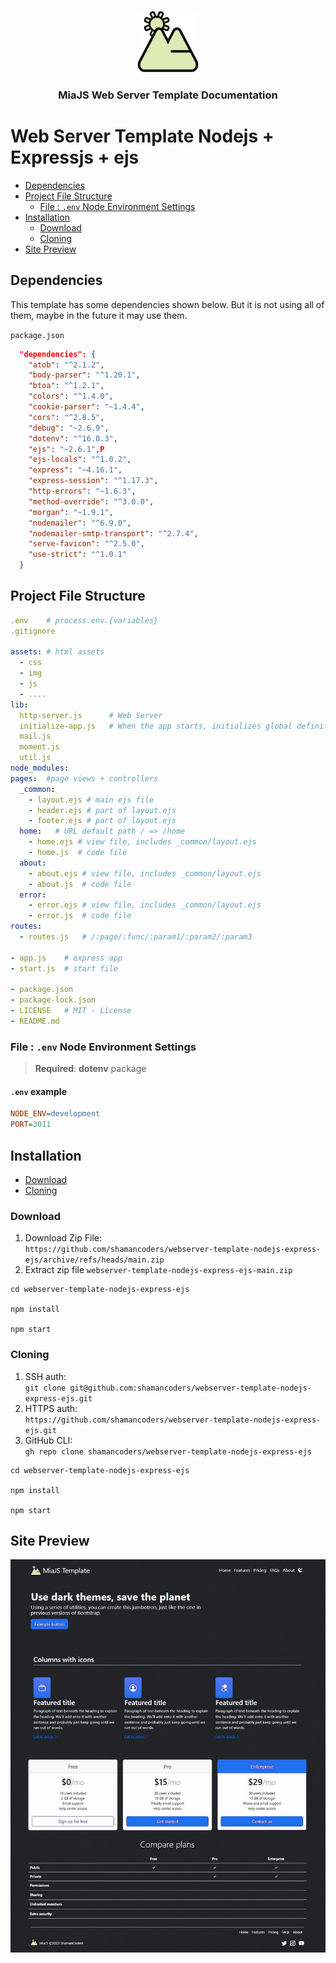 <p align="center">
  <img alt="miajs logo" src="assets/img/logo.png" width="100px" />
  <h3 align="center">MiaJS Web Server Template Documentation</h3>
</p>

# Web Server Template Nodejs + Expressjs + ejs

- [Dependencies](#dependencies)
- [Project File Structure](#project-file-structure)
  - [File : `.env` Node Environment Settings](#file--env-node-environment-settings)
- [Installation](#installation)
  - [Download](#download)
  - [Cloning](#cloning)
- [Site Preview](#site-preview)


## Dependencies

This template has some dependencies shown below. But it is not using all of them, maybe in the future it may use them. 


`package.json`

```json
  "dependencies": {
    "atob": "^2.1.2",
    "body-parser": "^1.20.1",
    "btoa": "^1.2.1",
    "colors": "^1.4.0",
    "cookie-parser": "~1.4.4",
    "cors": "^2.8.5",
    "debug": "~2.6.9",
    "dotenv": "^16.0.3",
    "ejs": "~2.6.1",P
    "ejs-locals": "^1.0.2",
    "express": "~4.16.1",
    "express-session": "^1.17.3",
    "http-errors": "~1.6.3",
    "method-override": "^3.0.0",
    "morgan": "~1.9.1",
    "nodemailer": "^6.9.0",
    "nodemailer-smtp-transport": "^2.7.4",
    "serve-favicon": "^2.5.0",
    "use-strict": "^1.0.1"
  }

```

## Project File Structure

```yaml
.env    # process.env.{variables}
.gitignore

assets: # html assets
  - css
  - img
  - js
  - ....
lib:
  http-server.js      # Web Server
  initialize-app.js   # When the app starts, initializes global definitions
  mail.js
  moment.js
  util.js
node_modules:
pages:  #page views + controllers
  _common:
    - layout.ejs # main ejs file
    - header.ejs # part of layout.ejs
    - footer.ejs # part of layout.ejs
  home:   # URL default path / => /home
    - home.ejs # view file, includes _common/layout.ejs
    - home.js  # code file
  about:
    - about.ejs # view file, includes _common/layout.ejs
    - about.js  # code file
  error:
    - error.ejs # view file, includes _common/layout.ejs
    - error.js  # code file
routes:
  - routes.js   # /:page/:func/:param1/:param2/:param3

- app.js    # express app
- start.js  # start file

- package.json
- package-lock.json
- LICENSE   # MIT - License
- README.md
```

### File : `.env` Node Environment Settings

>**Required**:  **dotenv** package

#### `.env` example

```ini
NODE_ENV=development
PORT=3011
```

## Installation

- [Download](#download)
- [Cloning](#cloning)

### Download

1.  Download Zip File: <br />
  `https://github.com/shamancoders/webserver-template-nodejs-express-ejs/archive/refs/heads/main.zip`
2.  Extract zip file `webserver-template-nodejs-express-ejs-main.zip`

```PS
cd webserver-template-nodejs-express-ejs

npm install

npm start
```


### Cloning

1.  SSH auth: <br />
  `git clone git@github.com:shamancoders/webserver-template-nodejs-express-ejs.git`
2.  HTTPS auth:<br/>
  `https://github.com/shamancoders/webserver-template-nodejs-express-ejs.git`
3.  GitHub CLI: <br/>
  `gh repo clone shamancoders/webserver-template-nodejs-express-ejs`

```PS
cd webserver-template-nodejs-express-ejs

npm install

npm start
```

## Site Preview

![MiaJS web server template](assets/img/preview-dark.jpg)
